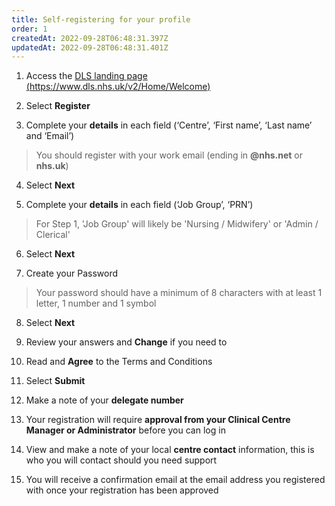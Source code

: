 ```yaml
---
title: Self-registering for your profile
order: 1
createdAt: 2022-09-28T06:48:31.397Z
updatedAt: 2022-09-28T06:48:31.401Z
---
```

1. Access the [DLS landing page (https://www.dls.nhs.uk/v2/Home/Welcome​)](https://www.dls.nhs.uk/v2/Home/Welcome​)

2. ​Select **Register**

3. ​Complete your **details** in each field (‘Centre’, ‘First name’, ‘Last name’ and ‘Email’)​

> You should register with your work email (ending in **@nhs.net** or **nhs.uk**)

4. Select **Next​**

5. Complete your **details** in each field (‘Job Group’, ‘PRN’)​

> For Step 1, 'Job Group' will likely be 'Nursing / Midwifery' or 'Admin / Clerical'​

6. Select **Next​**

7. ​Create your Password

> Your password should have a minimum of 8 characters with at least 1 letter, 1 number and 1 symbol​​​

8. Select **Next​**

9. Review your answers and **Change** if you need to​

10. Read and **Agree** to the Terms and Conditions​

11. Select **Submit​**

12. Make a note of your **delegate number​**

13. Your registration will require **approval from your Clinical Centre Manager or Administrator** before you can log in​

14. View and make a note of your local **centre contact** information, this is who you will contact should you need support

15. You will receive a confirmation email at the email address you registered with once your registration has been approved